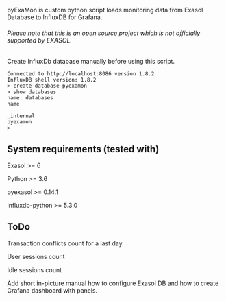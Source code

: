 pyExaMon is custom python script loads monitoring data from Exasol Database to InfluxDB for Grafana.


###### Please note that this is an open source project which is *not officially supported* by EXASOL.

Create InfluxDb database manually before using this script.


```
Connected to http://localhost:8086 version 1.8.2
InfluxDB shell version: 1.8.2
> create database pyexamon
> show databases
name: databases
name
----
_internal
pyexamon
>
```


## System requirements (tested with)
Exasol >= 6

Python >= 3.6

pyexasol >= 0.14.1

influxdb-python >= 5.3.0


## ToDo
Transaction conflicts count for a last day

User sessions count

Idle sessions count

Add short in-picture manual how to configure Exasol DB and how to create Grafana dashboard with panels.

